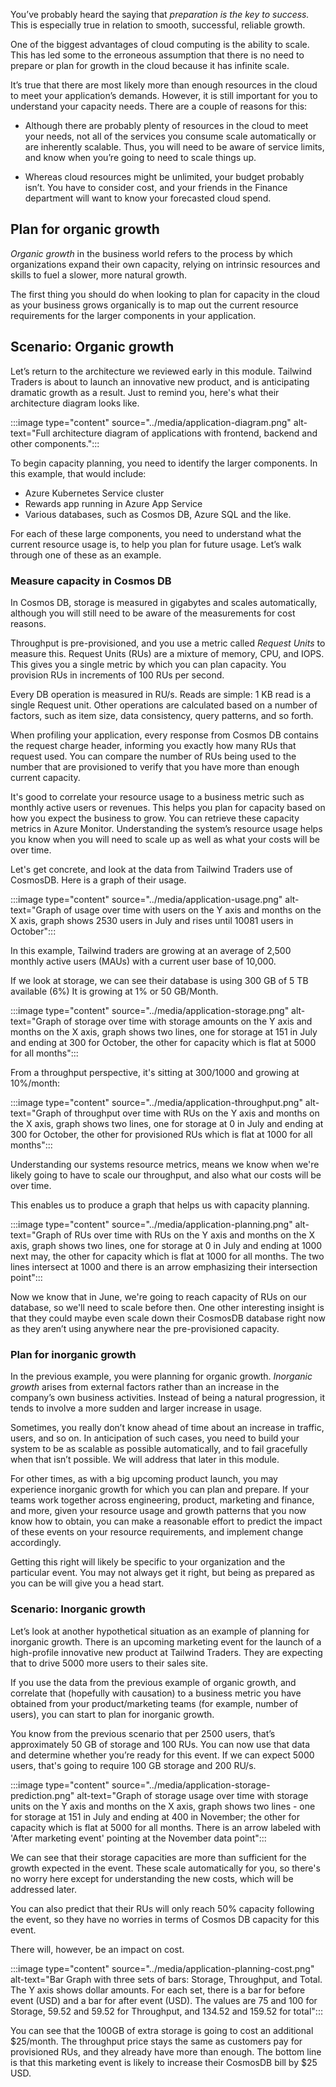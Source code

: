 You’ve probably heard the saying that _preparation is the key to success._
This is especially true in relation to smooth, successful, reliable growth.

One of the biggest advantages of cloud computing is the ability to scale.
This has led some to the erroneous assumption that there is no need to
prepare or plan for growth in the cloud because it has infinite scale.

It’s true that there are most likely more than enough resources in the
cloud to meet your application’s demands. However, it is still important
for you to understand your capacity needs. There are a couple of reasons
for this:

-   Although there are probably plenty of resources in the cloud to meet
    your needs, not all of the services you consume scale automatically or
    are inherently scalable. Thus, you will need to be aware of service
    limits, and know when you’re going to need to scale things up.

-   Whereas cloud resources might be unlimited, your budget probably isn’t.
    You have to consider cost, and your friends in the Finance department
    will want to know your forecasted cloud spend.

## Plan for organic growth

_Organic growth_ in the business world refers to the process by which
organizations expand their own capacity, relying on intrinsic resources and
skills to fuel a slower, more natural growth.

The first thing you should do when looking to plan for capacity in the
cloud as your business grows organically is to map out the current resource
requirements for the larger components in your application.

## Scenario: Organic growth

Let’s return to the architecture we reviewed early in this module. Tailwind
Traders is about to launch an innovative new product, and is anticipating
dramatic growth as a result. Just to remind you, here's what their
architecture diagram looks like.

:::image type="content" source="../media/application-diagram.png" alt-text="Full architecture diagram of applications with frontend, backend and other components.":::

To begin capacity planning, you need to identify the larger components. In
this example, that would include:

-   Azure Kubernetes Service cluster
-   Rewards app running in Azure App Service
-   Various databases, such as Cosmos DB, Azure SQL and the like.

For each of these large components, you need to understand what the current
resource usage is, to help you plan for future usage. Let’s walk through
one of these as an example.

### Measure capacity in Cosmos DB

In Cosmos DB, storage is measured in gigabytes and scales automatically,
although you will still need to be aware of the measurements for cost
reasons.

Throughput is pre-provisioned, and you use a metric called _Request Units_
to measure this. Request Units (RUs) are a mixture of memory, CPU, and IOPS.
This gives you a single metric by which you can plan capacity. You
provision RUs in increments of 100 RUs per second.

Every DB operation is measured in RU/s. Reads are simple: 1 KB read is a
single Request unit. Other operations are calculated based on a number of
factors, such as item size, data consistency, query patterns, and so forth.

When profiling your application, every response from Cosmos DB contains the
request charge header, informing you exactly how many RUs that
request used. You can compare the number of RUs being used to the
number that are provisioned to verify that you have more than enough
current capacity.

It's good to correlate your resource usage to a business metric such as
monthly active users or revenues. This helps you plan for capacity based on
how you expect the business to grow. You can retrieve these capacity
metrics in Azure Monitor. Understanding the system’s resource usage helps
you know when you will need to scale up as well as what your costs will be
over time.

Let's get concrete, and look at the data from Tailwind Traders use of
CosmosDB. Here is a graph of their usage.

:::image type="content" source="../media/application-usage.png" alt-text="Graph of usage over time with users on the Y axis and months on the X axis, graph shows 2530 users in July and rises until 10081 users in October":::

In this example, Tailwind traders are growing at an average of 2,500
monthly active users (MAUs) with a current user base of 10,000.

If we look at storage, we can see their database is using 300 GB of 5 TB available (6%) It is
growing at 1% or 50 GB/Month.

:::image type="content" source="../media/application-storage.png" alt-text="Graph of storage over time with storage amounts on the Y axis and months on the X axis, graph shows two lines, one for storage at 151 in July and ending at 300 for October, the other for capacity which is flat at 5000 for all months":::

From a throughput perspective, it's sitting at 300/1000 and growing at 10%/month:

:::image type="content" source="../media/application-throughput.png" alt-text="Graph of throughput over time with RUs on the Y axis and months on the X axis, graph shows two lines, one for storage at 0 in July and ending at 300 for October, the other for provisioned RUs which is flat at 1000 for all months":::

Understanding our systems resource metrics, means we know when we're likely
going to have to scale our throughput, and also what our costs will be over
time.

This enables us to produce a graph that helps us with capacity planning.

:::image type="content" source="../media/application-planning.png" alt-text="Graph of RUs over time with RUs on the Y axis and months on the X axis, graph shows two lines, one for storage at 0 in July and ending at 1000 next may, the other for capacity which is flat at 1000 for all months. The two lines intersect at 1000 and there is an arrow emphasizing their intersection point":::

Now we know that in June, we're going to reach capacity of RUs on our
database, so we'll need to scale before then. One other interesting insight
is that they could maybe even scale down their CosmosDB database right now
as they aren’t using anywhere near the pre-provisioned capacity.

### Plan for inorganic growth

In the previous example, you were planning for organic growth. _Inorganic
growth_ arises from external factors rather than an increase in the
company’s own business activities. Instead of being a natural progression,
it tends to involve a more sudden and larger increase in usage.

Sometimes, you really don’t know ahead of time about an increase in
traffic, users, and so on. In anticipation of such cases, you need to build your
system to be as scalable as possible automatically, and to fail gracefully
when that isn’t possible. We will address that later in this module.

For other times, as with a big upcoming product launch, you may experience
inorganic growth for which you can plan and prepare. If your teams work
together across engineering, product, marketing and finance, and more,
given your resource usage and growth patterns that you now know how to
obtain, you can make a reasonable effort to predict the impact of these
events on your resource requirements, and implement change accordingly.

Getting this right will likely be specific to your organization and the
particular event. You may not always get it right, but being as prepared as
you can be will give you a head start.

### Scenario: Inorganic growth

Let’s look at another hypothetical situation as an example of planning for
inorganic growth. There is an upcoming marketing event for the launch of a
high-profile innovative new product at Tailwind Traders. They are expecting
that to drive 5000 more users to their sales site.

If you use the data from the previous example of organic growth, and
correlate that (hopefully with causation) to a business metric you have
obtained from your product/marketing teams (for example, number of users), you can
start to plan for inorganic growth.

You know from the previous scenario that per 2500 users, that’s approximately 50
GB of storage and 100 RUs. You can now use that data and
determine whether you’re ready for this event. If we can expect 5000 users,
that's going to require 100 GB storage and 200 RU/s.

:::image type="content" source="../media/application-storage-prediction.png" alt-text="Graph of storage usage over time with storage units on the Y axis and months on the X axis, graph shows two lines - one for storage at 151 in July and ending at 400 in November; the other for capacity which is flat at 5000 for all months. There is an arrow labeled with 'After marketing event' pointing at the November data point":::

We can see that their storage capacities are more than sufficient for the
growth expected in the event. These scale automatically for you, so there's
no worry here except for understanding the new costs, which will be
addressed later.

You can also predict that their RUs will only reach 50% capacity
following the event, so they have no worries in terms of Cosmos DB capacity
for this event.

There will, however, be an impact on cost.

:::image type="content" source="../media/application-planning-cost.png" alt-text="Bar Graph with three sets of bars: Storage, Throughput, and Total. The Y axis shows dollar amounts. For each set, there is a bar for before event (USD) and a bar for after event (USD). The values are 75 and 100 for Storage, 59.52 and 59.52 for Throughput, and 134.52 and 159.52 for total":::

You can see that the 100GB of extra storage is going to cost an additional
$25/month. The throughput price stays the same as customers pay for provisioned
RUs, and they already have more than enough. The bottom line is that this
marketing event is likely to increase their CosmosDB bill by $25 USD.
